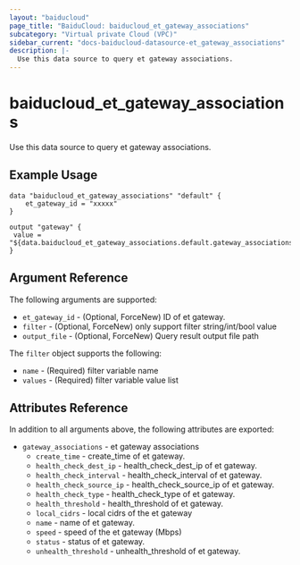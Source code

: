 ```yaml
---
layout: "baiducloud"
page_title: "BaiduCloud: baiducloud_et_gateway_associations"
subcategory: "Virtual private Cloud (VPC)"
sidebar_current: "docs-baiducloud-datasource-et_gateway_associations"
description: |-
  Use this data source to query et gateway associations.
---
```


# baiducloud_et_gateway_associations

Use this data source to query et gateway associations.

## Example Usage

```hcl
data "baiducloud_et_gateway_associations" "default" {
	et_gateway_id = "xxxxx"
}

output "gateway" {
 value = "${data.baiducloud_et_gateway_associations.default.gateway_associations}"
}
```

## Argument Reference

The following arguments are supported:

* `et_gateway_id` - (Optional, ForceNew) ID of et gateway.
* `filter` - (Optional, ForceNew) only support filter string/int/bool value
* `output_file` - (Optional, ForceNew) Query result output file path

The `filter` object supports the following:

* `name` - (Required) filter variable name
* `values` - (Required) filter variable value list

## Attributes Reference

In addition to all arguments above, the following attributes are exported:

* `gateway_associations` - et gateway associations
  * `create_time` - create_time of et gateway.
  * `health_check_dest_ip` - health_check_dest_ip of et gateway.
  * `health_check_interval` - health_check_interval of et gateway.
  * `health_check_source_ip` - health_check_source_ip of et gateway.
  * `health_check_type` - health_check_type of et gateway.
  * `health_threshold` - health_threshold of et gateway.
  * `local_cidrs` - local cidrs of the et gateway
  * `name` - name of et gateway.
  * `speed` - speed of the et gateway (Mbps)
  * `status` - status of et gateway.
  * `unhealth_threshold` - unhealth_threshold of et gateway.


